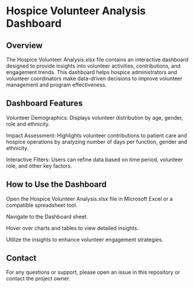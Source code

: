 <h1>Hospice Volunteer Analysis Dashboard</h1>

<h2>Overview</h2>

The Hospice Volunteer Analysis.xlsx file contains an interactive dashboard designed to provide insights into volunteer activities, contributions, and engagement trends. This dashboard helps hospice administrators and volunteer coordinators make data-driven decisions to improve volunteer management and program effectiveness.

<h2>Dashboard Features</h2>

Volunteer Demographics: Displays volunteer distribution by age, gender, role and ethnicity.

Impact Assessment: Highlights volunteer contributions to patient care and hospice operations by analyzing number of days per function, gender and ethnicity.

Interactive Filters: Users can refine data based on time period, volunteer role, and other key factors.

<h2>How to Use the Dashboard</h2>

Open the Hospice Volunteer Analysis.xlsx file in Microsoft Excel or a compatible spreadsheet tool.

Navigate to the Dashboard sheet.

Hover over charts and tables to view detailed insights.

Utilize the insights to enhance volunteer engagement strategies.

<h2>Contact</h2>

For any questions or support, please open an issue in this repository or contact the project owner.

